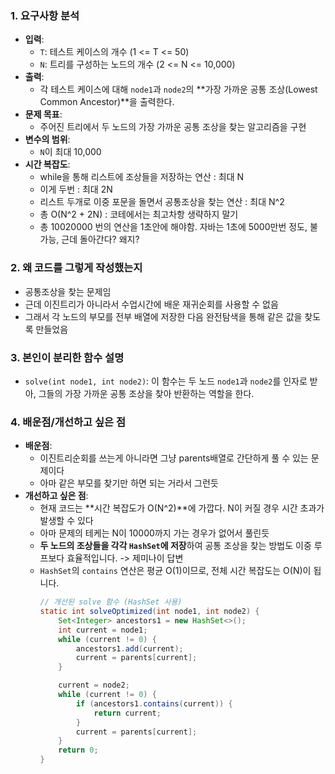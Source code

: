### 1\. 요구사항 분석

* **입력**:
    * `T`: 테스트 케이스의 개수 (1 \<= T \<= 50)
    * `N`: 트리를 구성하는 노드의 개수 (2 \<= N \<= 10,000)
* **출력**:
    * 각 테스트 케이스에 대해 `node1`과 `node2`의 \*\*가장 가까운 공통 조상(Lowest Common Ancestor)\*\*을 출력한다.
* **문제 목표**:
    * 주어진 트리에서 두 노드의 가장 가까운 공통 조상을 찾는 알고리즘을 구현
* **변수의 범위**:
    * `N`이 최대 10,000
* **시간 복잡도**:
    * while을 통해 리스트에 조상들을 저장하는 연산 : 최대 N
    * 이게 두번 : 최대 2N
    * 리스트 두개로 이중 포문을 돌면서 공통조상을 찾는 연산 : 최대 N^2
    * 총 O(N^2 + 2N) : 코테에서는 최고차항 생략하지 말기
    * 총 10020000 번의 연산을 1초안에 해야함. 자바는 1초에 5000만번 정도, 불가능, 근데 돌아간다? 왜지?

### 2\. 왜 코드를 그렇게 작성했는지

- 공통조상을 찾는 문제임
- 근데 이진트리가 아니라서 수업시간에 배운 재귀순회를 사용할 수 없음
- 그래서 각 노드의 부모를 전부 배열에 저장한 다음 완전탐색을 통해 같은 값을 찾도록 만들었음

### 3\. 본인이 분리한 함수 설명

* `solve(int node1, int node2)`: 이 함수는 두 노드 `node1`과 `node2`를 인자로 받아, 그들의 가장 가까운 공통 조상을 찾아 반환하는 역할을 한다.



### 4\. 배운점/개선하고 싶은 점

* **배운점**:
    * 이진트리순회를 쓰는게 아니라면 그냥 parents배열로 간단하게 풀 수 있는 문제이다
    * 아마 같은 부모를 찾기만 하면 되는 거라서 그런듯
* **개선하고 싶은 점**:
    * 현재 코드는 \*\*시간 복잡도가 O(N^2)\*\*에 가깝다. N이 커질 경우 시간 초과가 발생할 수 있다
    * 아마 문제의 테케는 N이 10000까지 가는 경우가 없어서 풀린듯
    * **두 노드의 조상들을 각각 `HashSet`에 저장**하여 공통 조상을 찾는 방법도 이중 루프보다 효율적입니다. -> 제미나이 답변
    * `HashSet`의 `contains` 연산은 평균 O(1)이므로, 전체 시간 복잡도는 O(N)이 됩니다.
      ```java
      // 개선된 solve 함수 (HashSet 사용)
      static int solveOptimized(int node1, int node2) {
          Set<Integer> ancestors1 = new HashSet<>();
          int current = node1;
          while (current != 0) {
              ancestors1.add(current);
              current = parents[current];
          }

          current = node2;
          while (current != 0) {
              if (ancestors1.contains(current)) {
                  return current;
              }
              current = parents[current];
          }
          return 0;
      }
      ```